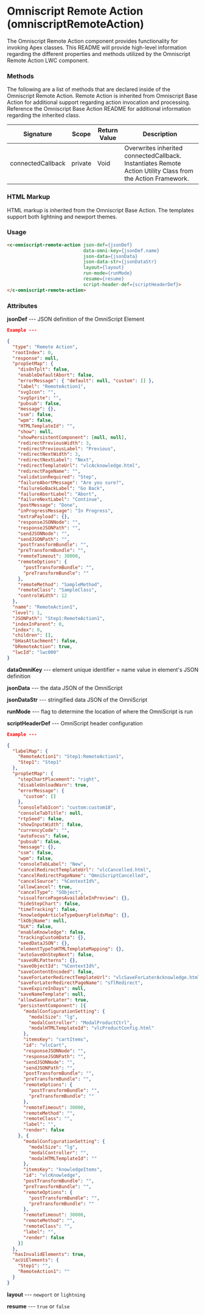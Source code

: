 # Omniscript Remote Action (omniscriptRemoteAction)

The Omniscript Remote Action component provides functionality for invoking Apex classes. This README will provide high-level information regarding the different properties and methods utilized by the Omniscript Remote Action LWC component.

### Methods

The following are a list of methods that are declared inside of the Omniscript Remote Action. Remote Action is inherited from Omniscript Base Action for additional support regarding action invocation and processing. Reference the Omniscript Base Action README for additional information regarding the inherited class.

| Signature         | Scope   | Return Value | Description                                                  |
| ----------------- | ------- | ------------ | ------------------------------------------------------------ |
| connectedCallback | private | Void         | Overwrites inherited connectedCallback. Instantiates Remote Action Utility Class from the Action Framework. |

### HTML Markup

HTML markup is inherited from the Omniscript Base Action. The templates support both lightning and newport themes.

### Usage

```html
<c-omniscript-remote-action json-def={jsonDef}
                            data-omni-key={jsonDef.name}
                            json-data={jsonData}
                            json-data-str={jsonDataStr}
                            layout={layout}
                            run-mode={runMode}
                            resume={resume}
                            script-header-def={scriptHeaderDef}>
</c-omniscript-remote-action>
```

### Attributes

**jsonDef** --- JSON definition of the OmniScript Element

```json
Example ---

{
  "type": "Remote Action",
  "rootIndex": 0,
  "response": null,
  "propSetMap": {
    "disOnTplt": false,
    "enableDefaultAbort": false,
    "errorMessage": { "default": null, "custom": [] },
    "label": "RemoteAction1",
    "svgIcon": "",
    "svgSprite": "",
    "pubsub": false,
    "message": {},
    "ssm": false,
    "wpm": false,
    "HTMLTemplateId": "",
    "show": null,
    "showPersistentComponent": [null, null],
    "redirectPreviousWidth": 3,
    "redirectPreviousLabel": "Previous",
    "redirectNextWidth": 3,
    "redirectNextLabel": "Next",
    "redirectTemplateUrl": "vlcAcknowledge.html",
    "redirectPageName": "",
    "validationRequired": "Step",
    "failureAbortMessage": "Are you sure?",
    "failureGoBackLabel": "Go Back",
    "failureAbortLabel": "Abort",
    "failureNextLabel": "Continue",
    "postMessage": "Done",
    "inProgressMessage": "In Progress",
    "extraPayload": {},
    "responseJSONNode": "",
    "responseJSONPath": "",
    "sendJSONNode": "",
    "sendJSONPath": "",
    "postTransformBundle": "",
    "preTransformBundle": "",
    "remoteTimeout": 30000,
    "remoteOptions": {
      "postTransformBundle": "",
      "preTransformBundle": ""
    },
    "remoteMethod": "SampleMethod",
    "remoteClass": "SampleClass",
    "controlWidth": 12
  },
  "name": "RemoteAction1",
  "level": 1,
  "JSONPath": "Step1:RemoteAction1",
  "indexInParent": 0,
  "index": 0,
  "children": [],
  "bHasAttachment": false,
  "bRemoteAction": true,
  "lwcId": "lwc000"
}
```

**dataOmniKey** --- element unique identifier = name value in element's JSON definition

**jsonData** --- the data JSON of the OmniScript

**jsonDataStr** --- stringified data JSON of the OmniScript

**runMode** --- flag to determine the location of where the OmniScript is run

**scriptHeaderDef** --- OmniScript header configuration

```json
Example ---

{
  "labelMap": {
    "RemoteAction1": "Step1:RemoteAction1",
    "Step1": "Step1"
  },
  "propSetMap": {
    "stepChartPlacement": "right",
    "disableUnloadWarn": true,
    "errorMessage": {
      "custom": []
    },
    "consoleTabIcon": "custom:custom18",
    "consoleTabTitle": null,
    "rtpSeed": false,
    "showInputWidth": false,
    "currencyCode": "",
    "autoFocus": false,
    "pubsub": false,
    "message": {},
    "ssm": false,
    "wpm": false,
    "consoleTabLabel": "New",
    "cancelRedirectTemplateUrl": "vlcCancelled.html",
    "cancelRedirectPageName": "OmniScriptCancelled",
    "cancelSource": "%ContextId%",
    "allowCancel": true,
    "cancelType": "SObject",
    "visualforcePagesAvailableInPreview": {},
    "hideStepChart": false,
    "timeTracking": false,
    "knowledgeArticleTypeQueryFieldsMap": {},
    "lkObjName": null,
    "bLK": false,
    "enableKnowledge": false,
    "trackingCustomData": {},
    "seedDataJSON": {},
    "elementTypeToHTMLTemplateMapping": {},
    "autoSaveOnStepNext": false,
    "saveURLPatterns": {},
    "saveObjectId": "%ContextId%",
    "saveContentEncoded": false,
    "saveForLaterRedirectTemplateUrl": "vlcSaveForLaterAcknowledge.html",
    "saveForLaterRedirectPageName": "sflRedirect",
    "saveExpireInDays": null,
    "saveNameTemplate": null,
    "allowSaveForLater": true,
    "persistentComponent": [{
      "modalConfigurationSetting": {
        "modalSize": "lg",
        "modalController": "ModalProductCtrl",
        "modalHTMLTemplateId": "vlcProductConfig.html"
      },
      "itemsKey": "cartItems",
      "id": "vlcCart",
      "responseJSONNode": "",
      "responseJSONPath": "",
      "sendJSONNode": "",
      "sendJSONPath": "",
      "postTransformBundle": "",
      "preTransformBundle": "",
      "remoteOptions": {
        "postTransformBundle": "",
        "preTransformBundle": ""
      },
      "remoteTimeout": 30000,
      "remoteMethod": "",
      "remoteClass": "",
      "label": "",
      "render": false
    }, {
      "modalConfigurationSetting": {
        "modalSize": "lg",
        "modalController": "",
        "modalHTMLTemplateId": ""
      },
      "itemsKey": "knowledgeItems",
      "id": "vlcKnowledge",
      "postTransformBundle": "",
      "preTransformBundle": "",
      "remoteOptions": {
        "postTransformBundle": "",
        "preTransformBundle": ""
      },
      "remoteTimeout": 30000,
      "remoteMethod": "",
      "remoteClass": "",
      "label": "",
      "render": false
    }]
  },
  "hasInvalidElements": true,
  "acUiElements": {
    "Step1": "",
    "RemoteAction1": ""
  }
}
```

**layout** --- `newport` or `lightning`

**resume** --- `true` or `false`